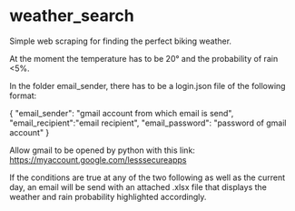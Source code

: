 # weather_search

Simple web scraping for finding the perfect biking weather.

At the moment the temperature has to be 20° and the probability of rain <5%.

In the folder email_sender, there has to be a login.json file of the following format:  

{ "email_sender": "gmail account from which email is send", 
"email_recipient":"email recipient", 
"email_password": "password of gmail account" }

Allow gmail to be opened by python with this link: https://myaccount.google.com/lesssecureapps

If the conditions are true at any of the two following as well as the current day, an email will be send with an attached .xlsx file that displays the weather and rain probability highlighted accordingly. 
